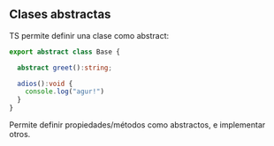 ## Clases abstractas

TS permite definir una clase como abstract:

```typescript
export abstract class Base {

  abstract greet():string;

  adios():void {
    console.log("agur!")
  }
}
```
Permite definir propiedades/métodos como abstractos, e implementar otros.

